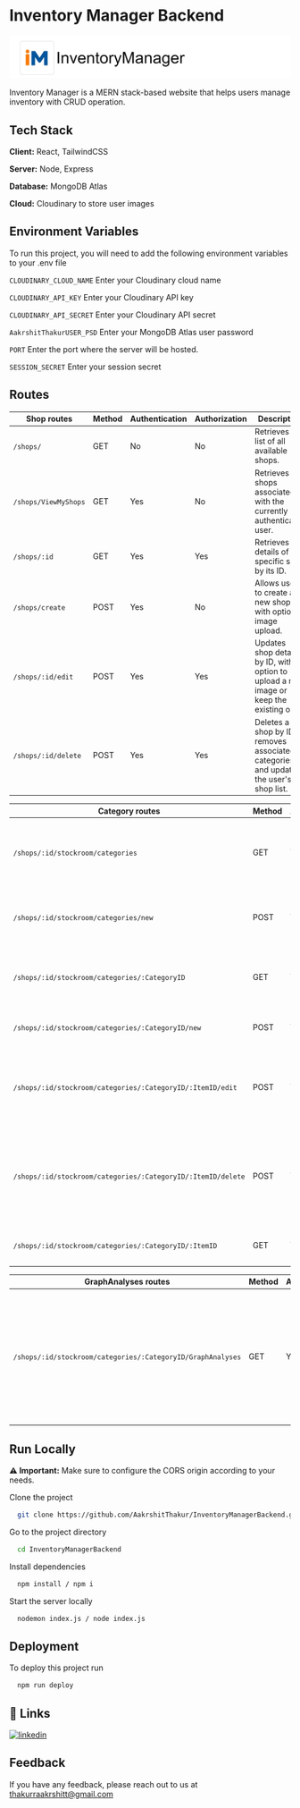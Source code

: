 
# Inventory Manager Backend

![Inventor Manager logo](https://github.com/AakrshitThakur/InventoryManagerFrontend/blob/main/public/images/InventoryManagerDeployedImgs/InventorManagerLogo.png?raw=true)

Inventory Manager is a MERN stack-based website that helps users manage inventory with CRUD operation.



## Tech Stack

**Client:** React, TailwindCSS

**Server:** Node, Express

**Database:** MongoDB Atlas

**Cloud:** Cloudinary to store user images



## Environment Variables

To run this project, you will need to add the following environment variables to your .env file

`CLOUDINARY_CLOUD_NAME` Enter your Cloudinary cloud name

`CLOUDINARY_API_KEY`
Enter your Cloudinary API key

`CLOUDINARY_API_SECRET`
Enter your Cloudinary API secret

`AakrshitThakurUSER_PSD` Enter your MongoDB Atlas user password

`PORT` Enter the port where the server will be hosted.

`SESSION_SECRET` Enter your session secret

## Routes 

| Shop routes                                       | Method | Authentication | Authorization | Description                                                                                  |
|---------------------------------------------|--------|----------------|---------------|----------------------------------------------------------------------------------------------|
| `/shops/`                                   | GET    | No             | No            | Retrieves a list of all available shops.                                                     |
| `/shops/ViewMyShops`                         | GET    | Yes            | No            | Retrieves all shops associated with the currently authenticated user.                        |
| `/shops/:id`                                 | GET    | Yes            | Yes           | Retrieves details of a specific shop by its ID.                                              |
| `/shops/create`                              | POST   | Yes            | No            | Allows users to create a new shop with optional image upload.                                |
| `/shops/:id/edit`                            | POST   | Yes            | Yes           | Updates shop details by ID, with an option to upload a new image or keep the existing one.   |
| `/shops/:id/delete`                          | POST   | Yes            | Yes           | Deletes a shop by ID, removes associated categories, and updates the user's shop list.       |

| Category routes                                                       | Method | Authentication | Authorization | Description                                                                                  |
|-------------------------------------------------------------|--------|----------------|---------------|----------------------------------------------------------------------------------------------|
| `/shops/:id/stockroom/categories`                           | GET    | Yes            | Yes           | Retrieves all categories associated with a specific shop.                                    |
| `/shops/:id/stockroom/categories/new`                       | POST   | Yes            | Yes           | Creates a new category under a specific shop.                                                |
| `/shops/:id/stockroom/categories/:CategoryID`               | GET    | Yes            | Yes           | Retrieves details of a specific category under a shop.                                       |
| `/shops/:id/stockroom/categories/:CategoryID/new`           | POST   | Yes            | Yes           | Adds a new item under a specific category.                                                   |
| `/shops/:id/stockroom/categories/:CategoryID/:ItemID/edit`  | POST   | Yes            | Yes           | Edits an existing item under a category, with an option to upload a new image.               |
| `/shops/:id/stockroom/categories/:CategoryID/:ItemID/delete`| POST   | Yes            | Yes           | Deletes an item from a category and removes the associated image from cloud storage.         |
| `/shops/:id/stockroom/categories/:CategoryID/:ItemID`       | GET    | Yes            | Yes           | Retrieves item details from a category.                                                      |


| GraphAnalyses routes                                                      | Method | Authentication | Authorization | Description                                                                                                        |
|------------------------------------------------------------|--------|----------------|---------------|--------------------------------------------------------------------------------------------------------------------|
| `/shops/:id/stockroom/categories/:CategoryID/GraphAnalyses` | GET    | Yes            | Yes           | Retrieves item data from a category for graphical analysis, including prices, discounts, stock status, and payment details. |



## Run Locally

**⚠️ Important:** Make sure to configure the CORS origin according to your needs.

Clone the project

```bash
  git clone https://github.com/AakrshitThakur/InventoryManagerBackend.git
```

Go to the project directory

```bash
  cd InventoryManagerBackend
```

Install dependencies

```bash
  npm install / npm i
```

Start the server locally

```bash
  nodemon index.js / node index.js
```


## Deployment

To deploy this project run

```bash
  npm run deploy
```


## 🔗 Links

[![linkedin](https://img.shields.io/badge/linkedin-0A66C2?style=for-the-badge&logo=linkedin&logoColor=white)](https://www.linkedin.com/in/aakrshit-thakur-14433627b/)



## Feedback

If you have any feedback, please reach out to us at thakurraakrshitt@gmail.com


